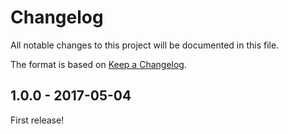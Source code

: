 # Changelog

All notable changes to this project will be documented in this file.

The format is based on [Keep a Changelog](http://keepachangelog.com/).


1.0.0 - 2017-05-04
------------------

First release!
